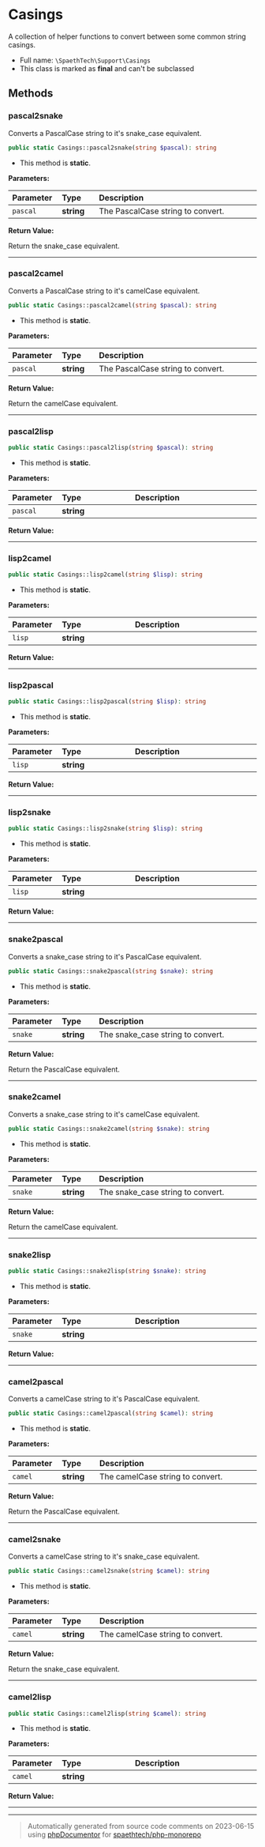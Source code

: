 # Casings

A collection of helper functions to convert between some common string casings.



* Full name: `\SpaethTech\Support\Casings`
* This class is marked as **final** and can't be subclassed



## Methods

### pascal2snake

Converts a PascalCase string to it's snake_case equivalent.

```php
public static Casings::pascal2snake(string $pascal): string
```



* This method is **static**.




**Parameters:**

| Parameter  | Type  | Description  |
|:-----------|:------|:-------------|
| `pascal` | **string** | The PascalCase string to convert. |


**Return Value:**

Return the snake_case equivalent.



---
### pascal2camel

Converts a PascalCase string to it's camelCase equivalent.

```php
public static Casings::pascal2camel(string $pascal): string
```



* This method is **static**.




**Parameters:**

| Parameter  | Type  | Description  |
|:-----------|:------|:-------------|
| `pascal` | **string** | The PascalCase string to convert. |


**Return Value:**

Return the camelCase equivalent.



---
### pascal2lisp



```php
public static Casings::pascal2lisp(string $pascal): string
```



* This method is **static**.




**Parameters:**

| Parameter  | Type  | Description  |
|:-----------|:------|:-------------|
| `pascal` | **string** |  |


**Return Value:**





---
### lisp2camel



```php
public static Casings::lisp2camel(string $lisp): string
```



* This method is **static**.




**Parameters:**

| Parameter  | Type  | Description  |
|:-----------|:------|:-------------|
| `lisp` | **string** |  |


**Return Value:**





---
### lisp2pascal



```php
public static Casings::lisp2pascal(string $lisp): string
```



* This method is **static**.




**Parameters:**

| Parameter  | Type  | Description  |
|:-----------|:------|:-------------|
| `lisp` | **string** |  |


**Return Value:**





---
### lisp2snake



```php
public static Casings::lisp2snake(string $lisp): string
```



* This method is **static**.




**Parameters:**

| Parameter  | Type  | Description  |
|:-----------|:------|:-------------|
| `lisp` | **string** |  |


**Return Value:**





---
### snake2pascal

Converts a snake_case string to it's PascalCase equivalent.

```php
public static Casings::snake2pascal(string $snake): string
```



* This method is **static**.




**Parameters:**

| Parameter  | Type  | Description  |
|:-----------|:------|:-------------|
| `snake` | **string** | The snake_case string to convert. |


**Return Value:**

Return the PascalCase equivalent.



---
### snake2camel

Converts a snake_case string to it's camelCase equivalent.

```php
public static Casings::snake2camel(string $snake): string
```



* This method is **static**.




**Parameters:**

| Parameter  | Type  | Description  |
|:-----------|:------|:-------------|
| `snake` | **string** | The snake_case string to convert. |


**Return Value:**

Return the camelCase equivalent.



---
### snake2lisp



```php
public static Casings::snake2lisp(string $snake): string
```



* This method is **static**.




**Parameters:**

| Parameter  | Type  | Description  |
|:-----------|:------|:-------------|
| `snake` | **string** |  |


**Return Value:**





---
### camel2pascal

Converts a camelCase string to it's PascalCase equivalent.

```php
public static Casings::camel2pascal(string $camel): string
```



* This method is **static**.




**Parameters:**

| Parameter  | Type  | Description  |
|:-----------|:------|:-------------|
| `camel` | **string** | The camelCase string to convert. |


**Return Value:**

Return the PascalCase equivalent.



---
### camel2snake

Converts a camelCase string to it's snake_case equivalent.

```php
public static Casings::camel2snake(string $camel): string
```



* This method is **static**.




**Parameters:**

| Parameter  | Type  | Description  |
|:-----------|:------|:-------------|
| `camel` | **string** | The camelCase string to convert. |


**Return Value:**

Return the snake_case equivalent.



---
### camel2lisp



```php
public static Casings::camel2lisp(string $camel): string
```



* This method is **static**.




**Parameters:**

| Parameter  | Type  | Description  |
|:-----------|:------|:-------------|
| `camel` | **string** |  |


**Return Value:**





---


---
> Automatically generated from source code comments on 2023-06-15 using
> [phpDocumentor](http://www.phpdoc.org/) for [spaethtech/php-monorepo](https://github.com/spaethtech/php-monorepo)

<style>
/* Remove padding and background in <code> used in the structs title */
h2 code,
h3 code,
h4 code,
h5 code {
    background: none !important;
    padding: 0 !important;
}

table {
    width: 100%;
    display: table;
}

thead > tr > th {
    text-align: left;
}

thead > tr > th:first-child {
    width: 20%;
}

/* Remove padding and background in <code> used in the tables */
td code,
th code {
    background: none;
    padding: 0;
}
</style>
